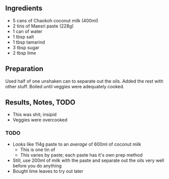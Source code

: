 ## Ingredients

* 5 cans of Chaokoh coconut milk (400ml)
* 2 tins of Maesri paste (228g)
* 1 can of water
* 1 tbsp salt
* 1 tbsp tamarind
* 3 tbsp sugar
* 2 tbsp lime

## Preparation

Used half of one unshaken can to separate out the oils. Added the rest with other stuff. Boiled until veggies were adequately cooked. 

## Results, Notes, TODO

* This was shit; insipid
* Veggies were overcooked

### TODO

* Looks like 114g paste to an _average_ of 600ml of coconut milk
  * This is one tin of 
  * This varies by paste; each paste has it's own prep method
* Still, use 200ml of milk with the paste and separate out the oils very well before you do anything
* Bought lime leaves to try out later
